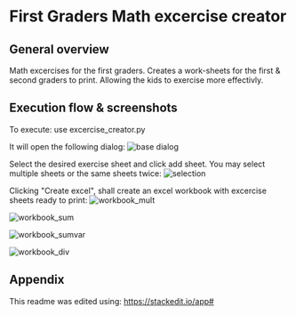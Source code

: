 # First Graders Math excercise creator
## General overview
Math excercises for the first graders. Creates a work-sheets for the first & second graders to print. Allowing the kids to exercise more effectivly.

## Execution flow & screenshots
To execute: 
use excercise_creator.py

It will open the following dialog:
![base dialog](https://raw.github.com/sfaroy/FirstGraders_MathExCreator/master/images/main_screen.png)

Select the desired exercise sheet and click add sheet. You may select multiple sheets or the same sheets twice:
![selection](https://raw.github.com/sfaroy/FirstGraders_MathExCreator/master/images/main_screen_with_selections.png)

Clicking "Create excel", shall create an excel workbook with excercise sheets ready to print:
![workbook_mult](https://raw.github.com/sfaroy/FirstGraders_MathExCreator/master/images/workbook_mult.png)

![workbook_sum](https://raw.github.com/sfaroy/FirstGraders_MathExCreator/master/images/workbook_sum.png)

![workbook_sumvar](https://raw.github.com/sfaroy/FirstGraders_MathExCreator/master/images/workboot_sumvar.png)

![workbook_div](https://raw.github.com/sfaroy/FirstGraders_MathExCreator/master/images/workbook_div.png)

## Appendix

This readme was edited using: https://stackedit.io/app#
